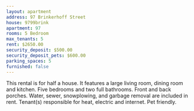 ```yaml
---
layout: apartment
address: 97 Brinkerhoff Street
house: 9799brink
apartment: 97
rooms: 5 Bedroom
max_tenants: 5
rent: $2650.00
security_deposit: $500.00
security_deposit_pets: $600.00
parking_spaces: 5
furnished: false
---
```



This rental is for half a house. It features a large living room,
dining room and kitchen. Five bedrooms and two full bathrooms. Front
and back porches. Water, sewer, snowplowing, and garbage removal are
included in rent. Tenant(s) responsible for heat, electric and internet.
Pet friendly.